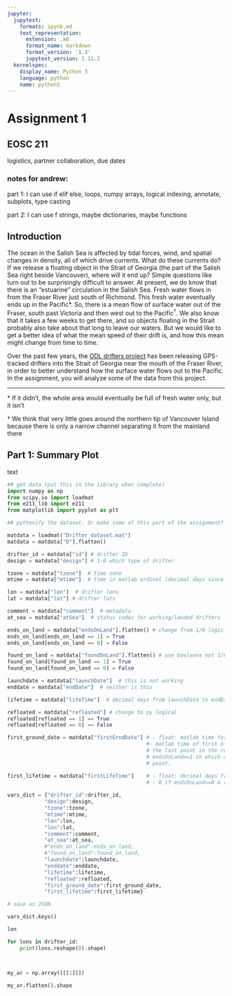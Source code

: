 ```yaml
---
jupyter:
  jupytext:
    formats: ipynb,md
    text_representation:
      extension: .md
      format_name: markdown
      format_version: '1.3'
      jupytext_version: 1.11.2
  kernelspec:
    display_name: Python 3
    language: python
    name: python3
---
```


# Assignment 1

## EOSC 211

logistics, partner collaboration, due dates

### notes for andrew:

part 1: I can use if elif else, loops, numpy arrays, logical indexing, annotate, subplots, type casting

part 2: I can use f strings, maybe dictionaries, maybe functions

## Introduction

The ocean in the Salish Sea is affected by tidal forces,  wind, and spatial changes in density,  all of which drive currents.  What do these currents do?  If we release a floating object in the Strait of Georgia (the part of the Salish Sea right beside Vancouver), where will it end up?  Simple questions like turn out to be surprisingly difficult to answer. At present, we do know that there is an “estuarine” circulation in the Salish Sea.  Fresh water flows in from the Fraser River just south of Richmond.  This fresh water eventually ends up in the Pacific*.  So, there is a mean flow of surface water out of the Fraser, south past Victoria and then west out to the Pacific$^†$.  We also know that it takes a few weeks to get there, and so objects floating in the Strait probably also take about that long to leave our waters. But we would like to get a better idea of what the mean speed of their drift is, and how this mean might change from time to time. 

Over the past few years, the [ODL drifters project](www.drifters.eoas.ubc.ca) has been releasing GPS-tracked drifters into the Strait of Georgia near the mouth of the Fraser River, in order to better understand how the surface water flows out to the Pacific. In the assignment, you will analyze some of the data from this project.

---
\* If it didn’t, the whole area would eventually be full of fresh water only, but it isn’t

† We think that very little goes around the northern tip of Vancouver Island because there is only a narrow channel separating it from the mainland there

## Part 1: Summary Plot

text

```python
## get data (put this in the library when complete)
import numpy as np
from scipy.io import loadmat
from e211_lib import e211
from matplotlib import pyplot as plt
```

```python
## pythonify the dataset. Or make some of this part of the assignment? ##

matdata = loadmat("Drifter_dataset.mat")
matdata = matdata["D"].flatten()

drifter_id = matdata["id"] # drifter ID 
design = matdata["design"] # 1-6 which type of drifter

tzone = matdata["tzone"]  # time zone
mtime = matdata["mtime"]  # time in matlab ordinal (decimal days since jan1/0000)

lon = matdata["lon"]  # drifter lons
lat = matdata["lat"] # drifter lats

comment = matdata["comment"]  # metadata
at_sea = matdata["atSea"]  # status codes for working/landed drifters

ends_on_land = matdata["endsOnLand"].flatten() # change from 1/0 logic to Python booleans
ends_on_land[ends_on_land == 1] = True
ends_on_land[ends_on_land == 0] = False

found_on_land = matdata["foundOnLand"].flatten() # use booleans not 1/0
found_on_land[found_on_land == 1] = True
found_on_land[found_on_land == 0] = False

launchdate = matdata["launchDate"]  # this is not working
enddate = matdata["endDate"]  # neither is this

lifetime = matdata["lifeTime"]  # decimal days from launchDate to endDate

refloated = matdata["refloated"] # change to py logical
refloated[refloated == 1] == True
refloated[refloated == 0] == False

first_ground_date = matdata["firstGrndDate"] # - float: matlab time for first grounding
                                             #- matlab time of first of a string of atSea~=1, unless
                                             # the last point in the record has atSea==1 and
                                             # endsOnLand==1 in which case it is the time of the last
                                             # point.

first_lifetime = matdata["firstLifeTime"]    # - float: decimal days from launch to first grounding
                                             # - 0 if endsOnLand==0 & refloated==0
    
vars_dict = {"drifter_id":drifter_id,
            "design":design,
            "tzone":tzone,
            "mtime":mtime,
            "lon":lon,
            "lon":lat,
            "comment":comment,
            "at_sea":at_sea,
            #"ends_on_land":ends_on_land,
            #"found_on_land":found_on_land,
            "launchdate":launchdate,
            "enddate":enddate,
            "lifetime":lifetime,
            "refloated":refloated,
            "first_ground_date":first_ground_date,
            "first_lifetime":first_lifetime}

# save as JSON
```

```python
vars_dict.keys()
```

```python
lon

```

```python
for lons in drifter_id:
    print(lons.reshape(0).shape)
```

```python

```

```python

```

```python
my_ar = np.array([[[1]]])

my_ar.flatten().shape
```
